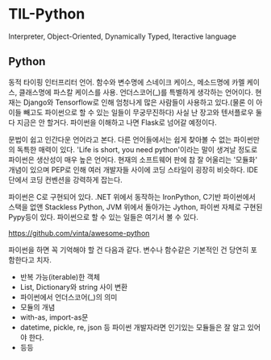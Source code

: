 # TIL-Python
Interpreter, Object-Oriented, Dynamically Typed, Iteractive language

## Python
동적 타이핑 인터프리터 언어. 함수와 변수명에 스네이크 케이스, 메소드명에 카멜 케이스, 클래스명에 파스칼 케이스를 사용. 언더스코어(_)를 특별하게 생각하는 언어이다. 현재는 Django와 Tensorflow로 인해 엄청나게 많은 사람들이 사용하고 있다.(물론 이 아이들 빼고도 파이썬으로 할 수 있는 일들이 무궁무진하다) 사실 난 장고와 텐서플로우 둘 다 지금은 안 할거다. 파이썬을 이해하고 나면 Flask로 넘어갈 예정이다.

문법이 쉽고 인간다운 언어라고 본다. 다른 언어들에서는 쉽게 찾아볼 수 없는 파이썬만의 독특한 매력이 있다. 'Life is short, you need python'이라는 말이 생겨날 정도로 파이썬은 생산성이 매우 높은 언어다. 현재의 소프트웨어 판에 참 잘 어울리는 '모듈화' 개념이 있으며 PEP로 인해 여러 개발자들 사이에 코딩 스타일이 굉장히 비슷하다. IDE 단에서 코딩 컨벤션을 강력하게 잡는다.

파이썬은 C로 구현되어 있다. .NET 위에서 동작하는 IronPython, C기반 파이썬에서 스택을 없앤 Stackless Python, JVM 위에서 돌아가는 Jython, 파이썬 자체로 구현된 Pypy등이 있다. 파이썬으로 할 수 있는 일들은 여기서 볼 수 있다.

<https://github.com/vinta/awesome-python>

파이썬을 하면 꼭 기억해야 할 건 다음과 같다. 변수나 함수같은 기본적인 건 당연히 포함한다고 치자. 
- 반복 가능(iterable)한 객체
- List, Dictionary와 string 사이 변환
- 파이썬에서 언더스코어(_)의 의미
- 모듈의 개념
- with-as, import-as문
- datetime, pickle, re, json 등 파이썬 개발자라면 인기있는 모듈들은 잘 알고 있어야 한다.
- 등등
